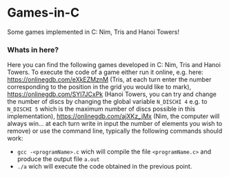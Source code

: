# Games-in-C

Some games implemented in C: Nim, Tris and Hanoi Towers!

### Whats in here?
Here you can find the following games developed in C: Nim, Tris and Hanoi Towers. To execute the code of a game either run it online, e.g. here: https://onlinegdb.com/eXkEZMznM (Tris, at each turn enter the number corresponding to the position in the grid you would like to mark), https://onlinegdb.com/SYl7JCxPk (Hanoi Towers, you can try and change the number of discs by changing the global variable `N_DISCHI 4` e.g. to `N_DISCHI 5` which is the maximum number of discs possible in this implementation),  https://onlinegdb.com/ajXKz_jMx (Nim, the computer will always win... at each turn write in input the number of elements you wish to remove) or use the command line, typically the following commands should work:
- `gcc -<programName>.c` wich will compile the file `<programName.c>` and produce the output file `a.out`
- `./a` wich will execute the code obtained in the previous point.
